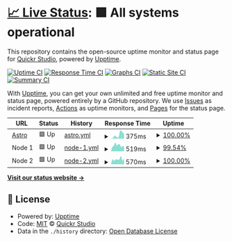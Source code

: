 # [📈 Live Status](https://status.quickr.studio): <!--live status--> **🟩 All systems operational**

This repository contains the open-source uptime monitor and status page for [Quickr Studio](https://quickr.studio), powered by [Upptime](https://github.com/upptime/upptime).

[![Uptime CI](https://github.com/quickrstudio/upptime/workflows/Uptime%20CI/badge.svg)](https://github.com/quickrstudio/upptime/actions?query=workflow%3A%22Uptime+CI%22)
[![Response Time CI](https://github.com/quickrstudio/upptime/workflows/Response%20Time%20CI/badge.svg)](https://github.com/quickrstudio/upptime/actions?query=workflow%3A%22Response+Time+CI%22)
[![Graphs CI](https://github.com/quickrstudio/upptime/workflows/Graphs%20CI/badge.svg)](https://github.com/quickrstudio/upptime/actions?query=workflow%3A%22Graphs+CI%22)
[![Static Site CI](https://github.com/quickrstudio/upptime/workflows/Static%20Site%20CI/badge.svg)](https://github.com/quickrstudio/upptime/actions?query=workflow%3A%22Static+Site+CI%22)
[![Summary CI](https://github.com/quickrstudio/upptime/workflows/Summary%20CI/badge.svg)](https://github.com/quickrstudio/upptime/actions?query=workflow%3A%22Summary+CI%22)

With [Upptime](https://upptime.js.org), you can get your own unlimited and free uptime monitor and status page, powered entirely by a GitHub repository. We use [Issues](https://github.com/quickrstudio/upptime/issues) as incident reports, [Actions](https://github.com/quickrstudio/upptime/actions) as uptime monitors, and [Pages](https://status.quickr.studio) for the status page.

<!--start: status pages-->
<!-- This summary is generated by Upptime (https://github.com/upptime/upptime) -->
<!-- Do not edit this manually, your changes will be overwritten -->
<!-- prettier-ignore -->
| URL | Status | History | Response Time | Uptime |
| --- | ------ | ------- | ------------- | ------ |
| <img alt="" src="https://favicons.githubusercontent.com/astro.quickr.studio" height="13"> [Astro](https://astro.quickr.studio) | 🟩 Up | [astro.yml](https://github.com/quickrstudio/upptime/commits/HEAD/history/astro.yml) | <details><summary><img alt="Response time graph" src="./graphs/astro/response-time-week.png" height="20"> 375ms</summary><br><a href="https://status.quickr.studio/history/astro"><img alt="Response time 375" src="https://img.shields.io/endpoint?url=https%3A%2F%2Fraw.githubusercontent.com%2Fquickrstudio%2Fupptime%2FHEAD%2Fapi%2Fastro%2Fresponse-time.json"></a><br><a href="https://status.quickr.studio/history/astro"><img alt="24-hour response time 375" src="https://img.shields.io/endpoint?url=https%3A%2F%2Fraw.githubusercontent.com%2Fquickrstudio%2Fupptime%2FHEAD%2Fapi%2Fastro%2Fresponse-time-day.json"></a><br><a href="https://status.quickr.studio/history/astro"><img alt="7-day response time 375" src="https://img.shields.io/endpoint?url=https%3A%2F%2Fraw.githubusercontent.com%2Fquickrstudio%2Fupptime%2FHEAD%2Fapi%2Fastro%2Fresponse-time-week.json"></a><br><a href="https://status.quickr.studio/history/astro"><img alt="30-day response time 375" src="https://img.shields.io/endpoint?url=https%3A%2F%2Fraw.githubusercontent.com%2Fquickrstudio%2Fupptime%2FHEAD%2Fapi%2Fastro%2Fresponse-time-month.json"></a><br><a href="https://status.quickr.studio/history/astro"><img alt="1-year response time 375" src="https://img.shields.io/endpoint?url=https%3A%2F%2Fraw.githubusercontent.com%2Fquickrstudio%2Fupptime%2FHEAD%2Fapi%2Fastro%2Fresponse-time-year.json"></a></details> | <details><summary><a href="https://status.quickr.studio/history/astro">100.00%</a></summary><a href="https://status.quickr.studio/history/astro"><img alt="All-time uptime 100.00%" src="https://img.shields.io/endpoint?url=https%3A%2F%2Fraw.githubusercontent.com%2Fquickrstudio%2Fupptime%2FHEAD%2Fapi%2Fastro%2Fuptime.json"></a><br><a href="https://status.quickr.studio/history/astro"><img alt="24-hour uptime 100.00%" src="https://img.shields.io/endpoint?url=https%3A%2F%2Fraw.githubusercontent.com%2Fquickrstudio%2Fupptime%2FHEAD%2Fapi%2Fastro%2Fuptime-day.json"></a><br><a href="https://status.quickr.studio/history/astro"><img alt="7-day uptime 100.00%" src="https://img.shields.io/endpoint?url=https%3A%2F%2Fraw.githubusercontent.com%2Fquickrstudio%2Fupptime%2FHEAD%2Fapi%2Fastro%2Fuptime-week.json"></a><br><a href="https://status.quickr.studio/history/astro"><img alt="30-day uptime 100.00%" src="https://img.shields.io/endpoint?url=https%3A%2F%2Fraw.githubusercontent.com%2Fquickrstudio%2Fupptime%2FHEAD%2Fapi%2Fastro%2Fuptime-month.json"></a><br><a href="https://status.quickr.studio/history/astro"><img alt="1-year uptime 100.00%" src="https://img.shields.io/endpoint?url=https%3A%2F%2Fraw.githubusercontent.com%2Fquickrstudio%2Fupptime%2FHEAD%2Fapi%2Fastro%2Fuptime-year.json"></a></details>
| <img alt="" src="https://favicons.githubusercontent.com/null" height="13"> Node 1 | 🟩 Up | [node-1.yml](https://github.com/quickrstudio/upptime/commits/HEAD/history/node-1.yml) | <details><summary><img alt="Response time graph" src="./graphs/node-1/response-time-week.png" height="20"> 519ms</summary><br><a href="https://status.quickr.studio/history/node-1"><img alt="Response time 519" src="https://img.shields.io/endpoint?url=https%3A%2F%2Fraw.githubusercontent.com%2Fquickrstudio%2Fupptime%2FHEAD%2Fapi%2Fnode-1%2Fresponse-time.json"></a><br><a href="https://status.quickr.studio/history/node-1"><img alt="24-hour response time 519" src="https://img.shields.io/endpoint?url=https%3A%2F%2Fraw.githubusercontent.com%2Fquickrstudio%2Fupptime%2FHEAD%2Fapi%2Fnode-1%2Fresponse-time-day.json"></a><br><a href="https://status.quickr.studio/history/node-1"><img alt="7-day response time 519" src="https://img.shields.io/endpoint?url=https%3A%2F%2Fraw.githubusercontent.com%2Fquickrstudio%2Fupptime%2FHEAD%2Fapi%2Fnode-1%2Fresponse-time-week.json"></a><br><a href="https://status.quickr.studio/history/node-1"><img alt="30-day response time 519" src="https://img.shields.io/endpoint?url=https%3A%2F%2Fraw.githubusercontent.com%2Fquickrstudio%2Fupptime%2FHEAD%2Fapi%2Fnode-1%2Fresponse-time-month.json"></a><br><a href="https://status.quickr.studio/history/node-1"><img alt="1-year response time 519" src="https://img.shields.io/endpoint?url=https%3A%2F%2Fraw.githubusercontent.com%2Fquickrstudio%2Fupptime%2FHEAD%2Fapi%2Fnode-1%2Fresponse-time-year.json"></a></details> | <details><summary><a href="https://status.quickr.studio/history/node-1">99.54%</a></summary><a href="https://status.quickr.studio/history/node-1"><img alt="All-time uptime 99.54%" src="https://img.shields.io/endpoint?url=https%3A%2F%2Fraw.githubusercontent.com%2Fquickrstudio%2Fupptime%2FHEAD%2Fapi%2Fnode-1%2Fuptime.json"></a><br><a href="https://status.quickr.studio/history/node-1"><img alt="24-hour uptime 99.54%" src="https://img.shields.io/endpoint?url=https%3A%2F%2Fraw.githubusercontent.com%2Fquickrstudio%2Fupptime%2FHEAD%2Fapi%2Fnode-1%2Fuptime-day.json"></a><br><a href="https://status.quickr.studio/history/node-1"><img alt="7-day uptime 99.54%" src="https://img.shields.io/endpoint?url=https%3A%2F%2Fraw.githubusercontent.com%2Fquickrstudio%2Fupptime%2FHEAD%2Fapi%2Fnode-1%2Fuptime-week.json"></a><br><a href="https://status.quickr.studio/history/node-1"><img alt="30-day uptime 99.54%" src="https://img.shields.io/endpoint?url=https%3A%2F%2Fraw.githubusercontent.com%2Fquickrstudio%2Fupptime%2FHEAD%2Fapi%2Fnode-1%2Fuptime-month.json"></a><br><a href="https://status.quickr.studio/history/node-1"><img alt="1-year uptime 99.54%" src="https://img.shields.io/endpoint?url=https%3A%2F%2Fraw.githubusercontent.com%2Fquickrstudio%2Fupptime%2FHEAD%2Fapi%2Fnode-1%2Fuptime-year.json"></a></details>
| <img alt="" src="https://favicons.githubusercontent.com/null" height="13"> Node 2 | 🟩 Up | [node-2.yml](https://github.com/quickrstudio/upptime/commits/HEAD/history/node-2.yml) | <details><summary><img alt="Response time graph" src="./graphs/node-2/response-time-week.png" height="20"> 570ms</summary><br><a href="https://status.quickr.studio/history/node-2"><img alt="Response time 570" src="https://img.shields.io/endpoint?url=https%3A%2F%2Fraw.githubusercontent.com%2Fquickrstudio%2Fupptime%2FHEAD%2Fapi%2Fnode-2%2Fresponse-time.json"></a><br><a href="https://status.quickr.studio/history/node-2"><img alt="24-hour response time 570" src="https://img.shields.io/endpoint?url=https%3A%2F%2Fraw.githubusercontent.com%2Fquickrstudio%2Fupptime%2FHEAD%2Fapi%2Fnode-2%2Fresponse-time-day.json"></a><br><a href="https://status.quickr.studio/history/node-2"><img alt="7-day response time 570" src="https://img.shields.io/endpoint?url=https%3A%2F%2Fraw.githubusercontent.com%2Fquickrstudio%2Fupptime%2FHEAD%2Fapi%2Fnode-2%2Fresponse-time-week.json"></a><br><a href="https://status.quickr.studio/history/node-2"><img alt="30-day response time 570" src="https://img.shields.io/endpoint?url=https%3A%2F%2Fraw.githubusercontent.com%2Fquickrstudio%2Fupptime%2FHEAD%2Fapi%2Fnode-2%2Fresponse-time-month.json"></a><br><a href="https://status.quickr.studio/history/node-2"><img alt="1-year response time 570" src="https://img.shields.io/endpoint?url=https%3A%2F%2Fraw.githubusercontent.com%2Fquickrstudio%2Fupptime%2FHEAD%2Fapi%2Fnode-2%2Fresponse-time-year.json"></a></details> | <details><summary><a href="https://status.quickr.studio/history/node-2">100.00%</a></summary><a href="https://status.quickr.studio/history/node-2"><img alt="All-time uptime 100.00%" src="https://img.shields.io/endpoint?url=https%3A%2F%2Fraw.githubusercontent.com%2Fquickrstudio%2Fupptime%2FHEAD%2Fapi%2Fnode-2%2Fuptime.json"></a><br><a href="https://status.quickr.studio/history/node-2"><img alt="24-hour uptime 100.00%" src="https://img.shields.io/endpoint?url=https%3A%2F%2Fraw.githubusercontent.com%2Fquickrstudio%2Fupptime%2FHEAD%2Fapi%2Fnode-2%2Fuptime-day.json"></a><br><a href="https://status.quickr.studio/history/node-2"><img alt="7-day uptime 100.00%" src="https://img.shields.io/endpoint?url=https%3A%2F%2Fraw.githubusercontent.com%2Fquickrstudio%2Fupptime%2FHEAD%2Fapi%2Fnode-2%2Fuptime-week.json"></a><br><a href="https://status.quickr.studio/history/node-2"><img alt="30-day uptime 100.00%" src="https://img.shields.io/endpoint?url=https%3A%2F%2Fraw.githubusercontent.com%2Fquickrstudio%2Fupptime%2FHEAD%2Fapi%2Fnode-2%2Fuptime-month.json"></a><br><a href="https://status.quickr.studio/history/node-2"><img alt="1-year uptime 100.00%" src="https://img.shields.io/endpoint?url=https%3A%2F%2Fraw.githubusercontent.com%2Fquickrstudio%2Fupptime%2FHEAD%2Fapi%2Fnode-2%2Fuptime-year.json"></a></details>

<!--end: status pages-->

[**Visit our status website →**](https://status.quickr.studio)

## 📄 License

- Powered by: [Upptime](https://github.com/upptime/upptime)
- Code: [MIT](./LICENSE) © [Quickr Studio](https://quickr.studio)
- Data in the `./history` directory: [Open Database License](https://opendatacommons.org/licenses/odbl/1-0/)
